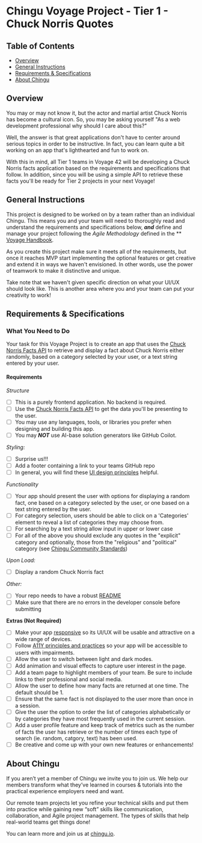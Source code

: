 # Chingu Voyage Project - Tier 1 - Chuck Norris Quotes

## Table of Contents

* [Overview](#overview)
* [General Instructions](#general-instructions)
* [Requirements & Specifications](#requirements-specifications)
* [About Chingu](#about-chingu)

## Overview

You may or may not know it, but the actor and martial artist Chuck Norris has
become a cultural icon. So, you may be asking yourself "As a web development
professional why should I care about this?"

Well, the answer is that great applications don't have to center around serious
topics in order to be instructive. In fact, you can learn quite a bit working on
an app that's lighthearted and fun to work on.

With this in mind, all Tier 1 teams in Voyage 42 will be developing a Chuck
Norris facts application based on the requirements and specifications that
follow. In addition, since you will be using a simple API to retrieve these 
facts you'll be ready for Tier 2 projects in your next Voyage!


## General Instructions

This project is designed to be worked on by a team rather than an individual
Chingu. This means you and your team will need to thoroughly read and
understand the requirements and specifications below, **_and_** define and
manage your project following the _Agile Methodology_ defined in the **
[Voyage Handbook](https://www.notion.so/Voyages-8d8e16a5f86e42a88d9ace16bc555f18#c6450284edde462f8b97580b002c836e).

As you create this project make sure it meets all of the requirements, but once
it reaches MVP start implementing the optional features or get creative and
extend it in ways we haven't envisioned. In other words, use the power of
teamwork to make it distinctive and unique.

Take note that we haven't given specific direction on what your UI/UX should
look like. This is another area where you and your team can put your creativity 
to work! 

## Requirements & Specifications
### What You Need to Do

Your task for this Voyage Project is to create an app that uses the 
[Chuck Norris Facts API](https://api.chucknorris.io/) to retrieve and display 
a fact about Chuck Norris either randomly, based on a category selected by your 
user, or a text string entered by your user.

#### Requirements

*Structure*

- [ ] This is a purely frontend application. No backend is required.
- [ ] Use the [Chuck Norris Facts API](https://api.chucknorris.io/) to get the data you'll be presenting to the user. 
- [ ] You may use any languages, tools, or libraries you prefer when designing and building this app. 
- [ ] You may **_NOT_** use AI-base solution generators like GitHub Coilot. 

*Styling:*

- [ ] Surprise us!!!
- [ ] Add a footer containing a link to your teams GitHub repo
- [ ] In general, you will find these [UI design principles](https://www.justinmind.com/ui-design/principles) helpful.

*Functionality*

- [ ] Your app should present the user with options for displaying a random fact, one based on a category selected by the user, or one based on a text string entered by the user.
- [ ] For category selection, users should be able to click on a 'Categories' element to reveal a list of categories they may choose from.
- [ ] For searching by a text string allow input in upper or lower case
- [ ] For all of the above you should exclude any quotes in the "explicit" category and optionally, those from the "religious" and "political" category (see [Chingu Community Standards](https://discord.com/channels/330284646283608064/914163956405395476/914165230119034900))

*Upon Load:*

- [ ] Display a random Chuck Norris fact

*Other:*

- [ ] Your repo needs to have a robust [README](https://medium.com/chingu/keys-to-a-well-written-readme-55c53d34fe6d)
- [ ] Make sure that there are no errors in the developer console before submitting

**Extras (Not Required)**

- [ ] Make your app [responsive](https://developers.google.com/web/fundamentals/design-and-ux/responsive/) so its UI/UX will be usable and attractive on a wide range of devices.
- [ ] Follow [A11Y principles and practices](https://www.a11yproject.com/) so your app will be accessible to users with impairments.
- [ ] Allow the user to switch between light and dark modes.
- [ ] Add animation and visual effects to capture user interest in the page.
- [ ] Add a team page to highlight members of your team. Be sure to include links to their professional and social media.
- [ ] Allow the user to define how many facts are returned at one time. The default should be 1.
- [ ] Ensure that the same fact is not displayed to the user more than once in a session.
- [ ] Give the user the option to order the list of categories alphabetically or by categories they have most frequently used in the current session.
- [ ] Add a user profile feature and keep track of metrics such as the number of facts the user has retrieve or the number of times each type of search (ie. random, catgory, text) has been used.
- [ ] Be creative and come up with your own new features or enhancements! 

## About Chingu

If you aren’t yet a member of Chingu we invite you to join us. We help our 
members transform what they’ve learned in courses & tutorials into the 
practical experience employers need and want.

Our remote team projects let you refine your technical skills and put them 
into practice while gaining new “soft” skills like communication, 
collaboration, and Agile project management. The types of skills that 
help real-world teams get things done!

You can learn more and join us at [chingu.io](https://chingu.io).